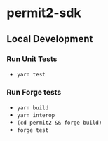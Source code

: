 # permit2-sdk

## Local Development

### Run Unit Tests
- `yarn test`

### Run Forge tests
- `yarn build`
- `yarn interop`
- `(cd permit2 && forge build)`
- `forge test`
